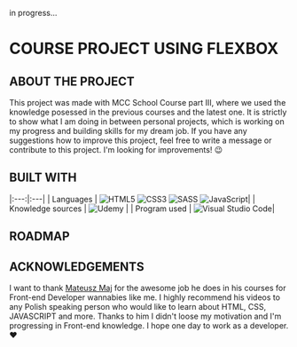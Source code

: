 in progress...

# COURSE PROJECT USING FLEXBOX

## ABOUT THE PROJECT

This project was made with MCC School Course part III, where we used the knowledge posessed in the previous courses and the latest one. It is strictly to show what I am doing in between personal projects, which is working on my progress and building skills for my dream job. If you have any suggestions how to improve this project, feel free to write a message or contribute to this project. I'm looking for improvements! :wink:

## BUILT WITH

|:---:|:---|
| Languages | ![HTML5](https://img.shields.io/badge/html5-%23E34F26.svg?style=for-the-badge&logo=html5&logoColor=white) ![CSS3](https://img.shields.io/badge/css3-%231572B6.svg?style=for-the-badge&logo=css3&logoColor=white) ![SASS](https://img.shields.io/badge/SASS-hotpink.svg?style=for-the-badge&logo=SASS&logoColor=white) ![JavaScript](https://img.shields.io/badge/javascript-%23323330.svg?style=for-the-badge&logo=javascript&logoColor=%23F7DF1E)|
| Knowledge sources | ![Udemy](https://img.shields.io/badge/Udemy-A435F0?style=for-the-badge&logo=Udemy&logoColor=white) |
| Program used | ![Visual Studio Code](https://img.shields.io/badge/Visual%20Studio%20Code-0078d7.svg?style=for-the-badge&logo=visual-studio-code&logoColor=white)|

## ROADMAP

## ACKNOWLEDGEMENTS

I want to thank [Mateusz Maj](https://www.linkedin.com/in/mateusz-maj-b003b6178/?originalSubdomain=pl) for the awesome job he does in his courses for Front-end Developer wannabies like me. I highly recommend his videos to any Polish speaking person who would like to learn about HTML, CSS, JAVASCRIPT and more. Thanks to him I didn't loose my motivation and I'm progressing in Front-end knowledge. I hope one day to work as a developer. :heart:
